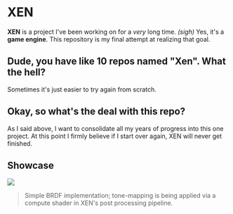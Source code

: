 # XEN

**XEN** is a project I've been working on for a *very* long time. *(sigh)* Yes, it's a **game
engine**. This repository is my final attempt at realizing that goal.

## Dude, you have like 10 repos named "Xen". What the hell?

Sometimes it's just easier to try again from scratch.

## Okay, so what's the deal with this repo?

As I said above, I want to consolidate all my years of progress into this one project. At this point
I firmly believe if I start over again, XEN will never get finished.

## Showcase

![](Resources/simple_brdf.gif)

> Simple BRDF implementation; tone-mapping is being applied via a compute shader in XEN's post
> processing pipeline.